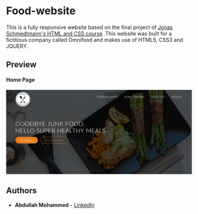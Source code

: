 # Food-website

This is a fully responsive website based on the final project of [Jonas Schmedtmann's HTML and CSS course](https://www.udemy.com/course/design-and-develop-a-killer-website-with-html5-and-css3/) .This website was built for a fictitious company called Omnifood and makes use of HTML5, CSS3 and JQUERY.

## Preview

#### Home Page

![Home Page](/docs/omnifood.png)

## Authors

- **Abdullah Mohammed** - [LinkedIn](https://www.linkedin.com/in/abdullah-mohammed-456290195/)
